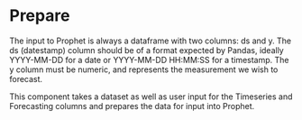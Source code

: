 # Prepare

The input to Prophet is always a dataframe with two columns: ds and y. The ds (datestamp) column should be of a format expected by Pandas, ideally YYYY-MM-DD for a date or YYYY-MM-DD HH:MM:SS for a timestamp. The y column must be numeric, and represents the measurement we wish to forecast.

This component takes a dataset as well as user input for the Timeseries and Forecasting columns and prepares the data for input into Prophet.
